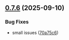 ## [0.7.6](https://github.com/GhentCDH/annotated-text/compare/v0.7.5...v0.7.6) (2025-09-10)


### Bug Fixes

* small issues ([70a75c6](https://github.com/GhentCDH/annotated-text/commit/70a75c6eacf0edc0e95a1530aad67a61dea964a9))



